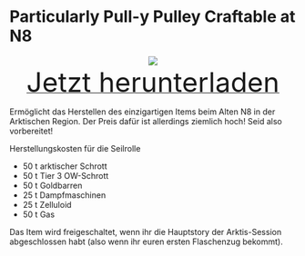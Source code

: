 # Particularly Pull-y Pulley Craftable at N8

<div align=center><img src="_media/Anno1800/mod_banners/smallmodscollection/banner4.png"/></div>

<div align=center><a href="https://g-4169.modapi.io/v1/games/4169/mods/3227556/files/4129463/download"> <font size="40">Jetzt herunterladen</font></a></div>

Ermöglicht das Herstellen des einzigartigen Items beim Alten N8 in der Arktischen Region. Der Preis dafür ist allerdings ziemlich hoch! Seid also vorbereitet!

Herstellungskosten für die Seilrolle
- 50 t arktischer Schrott
- 50 t Tier 3 OW-Schrott
- 50 t Goldbarren
- 25 t Dampfmaschinen
- 25 t Zelluloid
- 50 t Gas

Das Item wird freigeschaltet, wenn ihr die Hauptstory der Arktis-Session abgeschlossen habt (also wenn ihr euren ersten Flaschenzug bekommt).